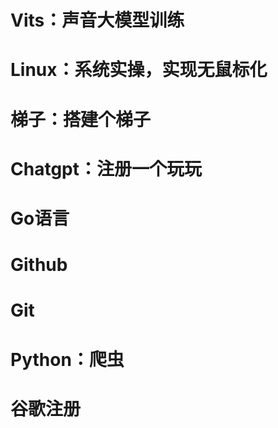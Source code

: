 # Vits：声音大模型训练

# Linux：系统实操，实现无鼠标化

# 梯子：搭建个梯子

# Chatgpt：注册一个玩玩

# Go语言

# Github

# Git

# Python：爬虫

# 谷歌注册